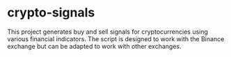 # crypto-signals
This project generates buy and sell signals for cryptocurrencies using various financial indicators. The script is designed to work with the Binance exchange but can be adapted to work with other exchanges.
